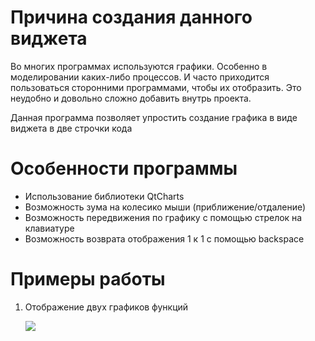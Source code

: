 <h1> Причина создания данного виджета </h1>
  <p>Во многих программах используются графики. Особенно в моделировании каких-либо процессов. И часто приходится 
пользоваться сторонними программами, чтобы их отобразить. Это неудобно и довольно сложно добавить внутрь проекта. </p>
  <p>Данная программа позволяет упростить создание графика в виде виджета в две строчки кода<p>
<h1> Особенности программы </h1>
  <ul>
    <li> Использование библиотеки QtCharts </li>
    <li> Возможность зума на колесико мыши (приближение/отдаление) </li>
    <li> Возможность передвижения по графику с помощью стрелок на клавиатуре </li>
    <li> Возможность возврата отображения 1 к 1 с помощью backspace </li>
  </ul>
<h1> Примеры работы </h1>
  <ol> 
     <li><p>Отображение двух графиков функций</p>
         <img src="example1">
     </li>
